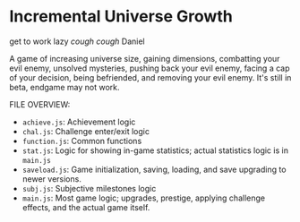 # Incremental Universe Growth
get to work lazy _cough cough_ Daniel

A game of increasing universe size, gaining dimensions, combatting your evil enemy, unsolved mysteries, pushing back your evil enemy, facing a cap of your decision, being befriended, and removing your evil enemy. It's still in beta, endgame may not work.

FILE OVERVIEW:
* `achieve.js`: Achievement logic
* `chal.js`: Challenge enter/exit logic
* `function.js`: Common functions
* `stat.js`: Logic for showing in-game statistics; actual statistics logic is in `main.js`
* `saveload.js`: Game initialization, saving, loading, and save upgrading to newer versions.
* `subj.js`: Subjective milestones logic
* `main.js`: Most game logic; upgrades, prestige, applying challenge effects, and the actual game itself.
